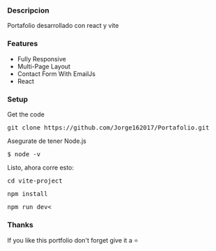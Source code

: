 ### Descripcion

Portafolio desarrollado con react y vite



### Features

- Fully Responsive
- Multi-Page Layout
- Contact Form With EmailJs
- React

### Setup

Get the code

<pre>git clone https://github.com/Jorge162017/Portafolio.git</pre>
 
Asegurate de tener Node.js

<pre>$ node -v</pre>


Listo, ahora corre esto:

<pre>cd vite-project</pre>
<pre>npm install</pre>
<pre>npm run dev<</pre>

### Thanks

If you like this portfolio don't forget give it a ⭐ 
